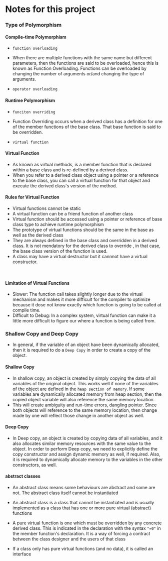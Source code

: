 # Notes for this project

### Type of Polymorphism
#### Compile-time Polymorphism
* ```function overloading```
- When there are multiple functions with the same name but different parameters, then the functions are said to be overloaded, hence this is known as Function Overloading. Functions can be overloaded by changing the number of arguments or/and changing the type of arguments. 
* ```operator overloading```
#### Runtime Polymorphism
* ```funciton overriding```
- Function Overriding occurs when a derived class has a definition for one of the member functions of the base class. That base function is said to be overridden.
* ```virtual function```

#### Virtual Function
- As known as virtual methods, is a member function that is declared within a base class and is re-defined by a derived class.
- When you refer to a derived class object using a pointer or a reference to the base class, you can call a virtual function for that object and execute the derived class's version of the method.

#### Rules for Virtual Function
- Virtual functions cannot be static
- A virtual function can be a friend function of another class
- Virtual function should be accessed using a pointer or reference of base class type to achieve runtime polymorphism
- The prototype of virtual functions should be the same in the base as well as the derived class
- They are always defined in the base class and overridden in a derived class. It is not mendatory for the derived class to override , in that case, the base class version of the function is used.
- A class may have a virtual destructor but it cannnot have a virtual constructor.
<br>

#### Limitation of Virtual Functions
* Slower: The function call takes slightly longer due to the virtual mechanism and makes it more difficult for the compiler to optimize because it dose not know exactly which function is going to be called at compile time.
* Difficult to Debug: In a complex system, virtual function can make it a little more difficult to figure our where a function is being called from.

### Shallow Copy and Deep Copy
- In general, if the variable of an object have been dynamically allocated, then it is required to do a ```Deep Copy``` in order to create a copy of the object.

#### Shallow Copy
- In shallow copy, an object is created by simply copying the data of all variables of the original object. This works well if none of the variables of the object are defined in the ```heap section of memory```. If some variables are dynamically allocated memory from heap section, then the copied object variable will also reference the same memory location.<br>
- This will create ambiguity and run-time errors, dangling pointer. Since both objects will reference to the same memory location, then change made by one will reflect those change in another object as well. 

#### Deep Copy
- In Deep copy, an object is created by copying data of all variables, and it also allocates similar memory resources with the same value to the object. In order to perform Deep copy, we need to explicitly define the copy constructor and assign dynamic memory as well, if required. Also, it is required to dynamically allocate memory to the variables in the other constructors, as well.

#### abstract classes
* An abstract class means some behaviours are abstract and some are not. The abstract class itself cannot be instantiated

* An abstract class is a class that cannot be instantiated and is usually implemented as a class that has one or more pure virtual (abstract) functions

* A pure virtual function is one which must be overridden by any concrete derived class. This is indicated in the declaration with the syntax ```"=0"``` in the member function's declaration. It is a way of forcing a contract between the class designer and the users of that class

* If a class only has pure virtual functions (and no data), it is called an interface